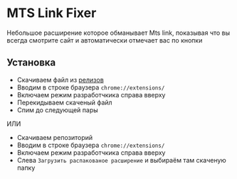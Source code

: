 # MTS Link Fixer

Небольшое расширение которое обманывает Mts link, показывая что вы всегда смотрите сайт и автоматически отмечает вас по кнопки

## Установка

* Скачиваем файл из [релизов](https://github.com/DedMaxTech/MtsLinkExtention/releases)
* Вводим в строке браузера `chrome://extensions/`
* Включаем режим разработчкика справа вверху
* Перекидываем скаченый файл
* Спим до следующей пары

ИЛИ
* Скачиваем репозиторий
* Вводим в строке браузера `chrome://extensions/`
* Включаем режим разработчкика справа вверху
* Слева `Загрузить распакованое расширение` и выбираём там скаченую папку